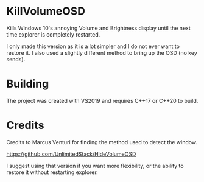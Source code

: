 # KillVolumeOSD

Kills Windows 10's annoying Volume and Brightness display until the next time explorer is completely restarted.

I only made this version as it is a lot simpler and I do not ever want to restore it. I also used a slightly different method to bring up the OSD (no key sends).

# Building

The project was created with VS2019 and requires C++17 or C++20 to build.

# Credits

Credits to Marcus Venturi for finding the method used to detect the window.

https://github.com/UnlimitedStack/HideVolumeOSD

I suggest using that version if you want more flexibility, or the ability to restore it without restarting explorer.
